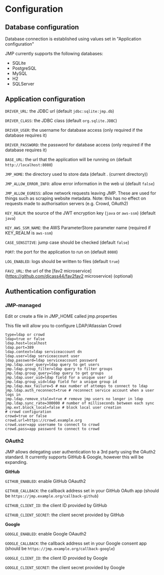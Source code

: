 # Configuration

## Database configuration

Database connection is established using values set in "Application configuration"

JMP currently supports the following databases:
* SQLite
* PostgreSQL
* MySQL
* H2
* SQLServer

## Application configuration

`DRIVER_URL`: the JDBC url (default `jdbc:sqlite:jmp.db`)

`DRIVER_CLASS`: the JDBC class (default `org.sqlite.JDBC`)

`DRIVER_USER`: the username for database access (only required if the database requires it)

`DRIVER_PASSWORD`: the password for database access (only required if the database requires it)

`BASE_URL`: the url that the application will be running on (default `http://localhost:8080`)

`JMP_HOME`: the directory used to store data (default . (current directory))

`JMP_ALLOW_ERROR_INFO`: allow error information in the web ui (default `false`)

`JMP_ALLOW_EGRESS`: allow network requests leaving JMP. These are used for things such as scraping website metadata.
Note: this has no effect on requests made to authorisation servers (e.g. Crowd, OAuth2)

`KEY_REALM`: the source of the JWT encryption key (`java` or `aws-ssm`) (default `java`)

`KEY_AWS_SSM_NAME`: the AWS ParameterStore parameter name (required if KEY_REALM is `aws-ssm`)

`CASE_SENSITIVE`: jump case should be checked (default `false`)

`PORT`: the port for the application to run on (default `8080`)

`LOG_ENABLED`: logs should be written to files (default `true`)

`FAV2_URL`: the url of the [fav2 microservice](https://github.com/djcass44/fav2fav2 microservice) (optional)

## Authentication configuration

### JMP-managed

Edit or create a file in JMP_HOME called jmp.properties

This file will allow you to configure LDAP/Atlassian Crowd

```properties
type=ldap or crowd
ldap=true or false
ldap.host=localhost
ldap.port=389
ldap.context=ldap serviceaccount dn
ldap.user=ldap serviceaccount user
ldap.password=ldap serviceaccount password
jmp.ldap.user_query=ldap query to get users
jmp.ldap.group_filter=ldap query to filter groups
jmp.ldap.group_query=ldap query to get groups
jmp.ldap.user_uid=ldap field for a unique user id
jmp.ldap.group_uid=ldap field for a unique group id
jmp.ldap.max_failure=5 # max number of attemps to connect to ldap
jmp.ldap.auth_reconnect=true # reconnect service account when a user logs in
jmp.ldap.remove_stale=true # remove jmp users no longer in ldap
jmp.ldap.sync_rate=300000 # number of milliseconds between each sync
jmp.ext.block_local=false # block local user creation
# crowd configuration
crowd=true or false
crowd.url=https://crowd.example.org
crowd.user=app username to connect to crowd
crowd.pass=app password to connect to crowd
```

### OAuth2

JMP allows delegating user authentication to a 3rd party using the OAuth2 standard.
It currently supports GitHub & Google, however this will be expanding.

**GitHub**

`GITHUB_ENABLED`: enable GitHub OAauth2

`GITHUB_CALLBACK`: the callback address set in your GitHub OAuth app (should be `https://jmp.example.org/callback-github`)

`GITHUB_CLIENT_ID`: the client ID provided by GitHub

`GITHUB_CLIENT_SECRET`: the client secret provided by GitHub

**Google**

`GOOGLE_ENABLED`: enable Google OAauth2

`GOOGLE_CALLBACK`: the callback address set in your Google consent app (should be `https://jmp.example.org/callback-google`)

`GOOGLE_CLIENT_ID`: the client ID provided by Google

`GOOGLE_CLIENT_SECRET`: the client secret provided by Google